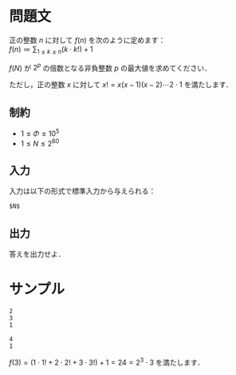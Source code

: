 問題文
=====

正の整数 $n$ に対して $f(n)$ を次のように定めます：  
$\displaystyle f(n) \coloneqq \sum_{1 \leq k \leq n} (k \cdot k!) + 1$

$f(N)$ が $2^p$ の倍数となる非負整数 $p$ の最大値を求めてください．

ただし，正の整数 $x$ に対して $x! = x(x-1)(x-2) \cdots 2 \cdot 1$ を満たします．  

制約
-----
- $1 \leq \Phi \leq 10^5$
- $1 \leq N \leq 2^{60}$

入力
-----
入力は以下の形式で標準入力から与えられる：
```md
$N$
```

出力
-----
答えを出力せよ．  

サンプル
=====
```入力例1
2
3
1
```
```出力例1
4
1
```

$f(3) = (1 \cdot 1! + 2 \cdot 2! + 3 \cdot 3!) + 1 = 24 = 2^3 \cdot 3$ を満たします．
